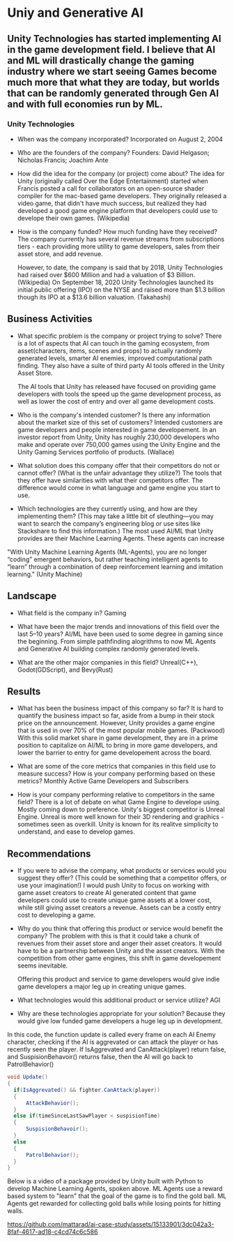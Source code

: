 # Uniy and Generative AI

## Unity Technologies has started implementing AI in the game development field. I believe that AI and ML will drastically change the gaming industry where we start seeing Games become much more that what they are today, but worlds that can be randomly generated through Gen AI and with full economies run by ML.

### Unity Technologies

- When was the company incorporated?
  Incorporated on August 2, 2004

- Who are the founders of the company?
  Founders: David Helgason; Nicholas Francis; Joachim Ante

- How did the idea for the company (or project) come about?
  The idea for Unity (originally called Over the Edge Entertainment) started when Francis posted a call for collaborators on an open-source shader compiler for the mac-based game developers. They originally released a video game, that didn't have much success, but realized they had developed a good game engine platform that developers could use to develope their own games. (Wikipedia)

- How is the company funded? How much funding have they received?
  The company currently has several revenue streams from subscriptions tiers - each providing more utility to game developers, sales from their asset store, and add revenue.

  However, to date, the company is said that by 2018, Unity Technologies had raised over $600 Million and had a valuation of $3 Billion. (Wikipedia)
  On September 18, 2020 Unity Technologies launched its initial public offering (IPO) on the NYSE and raised more than $1.3 billion though its IPO at a $13.6 billion valuation. (Takahashi)

## Business Activities

- What specific problem is the company or project trying to solve?
  There is a lot of aspects that AI can touch in the gaming ecosystem, from asset(characters, items, scenes and props) to actually randomly generated levels, smarter AI enemies, improved computational path finding. They also have a suite of third party AI tools offered in the Unity Asset Store.

  The AI tools that Unity has released have focused on providing game developers with tools the speed up the game development process, as well as lower the cost of entry and over all game development costs.

- Who is the company's intended customer? Is there any information about the market size of this set of customers?
  Intended customers are game developers and people interested in game developement.
  In an investor report from Unity, Unity has roughly 230,000 developers who make and operate over 750,000 games using the Unity Engine and the Unity Gaming Services portfolio of products.
  (Wallace)

- What solution does this company offer that their competitors do not or cannot offer? (What is the unfair advantage they utilize?)
  The tools that they offer have similarities with what their competitors offer. The difference would come in what language and game engine you start to use.

- Which technologies are they currently using, and how are they implementing them? (This may take a little bit of sleuthing&mdash;you may want to search the company’s engineering blog or use sites like Stackshare to find this information.)
  The most used AI/ML that Unity provides are their Machine Learning Agents. These agents can increase

"With Unity Machine Learning Agents (ML-Agents), you are no longer “coding” emergent behaviors, but rather teaching intelligent agents to “learn” through a combination of deep reinforcement learning and imitation learning." (Unity Machine)

## Landscape

- What field is the company in?
  Gaming

- What have been the major trends and innovations of this field over the last 5&ndash;10 years?
  AI/ML have been used to some degree in gaming since the beginning. From simple pathfinding alogrithms to now ML Agents and Generative AI building complex randomly generated levels.

- What are the other major companies in this field?
  Unreal(C++), Godot(GDScript), and Bevy(Rust)

## Results

- What has been the business impact of this company so far?
  It is hard to quantify the business impact so far, aside from a bump in their stock price on the announcement. However, Unity provides a game engine that is used in over 70% of the most popular mobile games. (Packwood) With this solid market share in game development, they are in a prime position to capitalize on AI/ML to bring in more game developers, and lower the barrier to entry for game developement across the board.

- What are some of the core metrics that companies in this field use to measure success? How is your company performing based on these metrics?
  Monthly Active Game Developers and Subscribers

- How is your company performing relative to competitors in the same field?
  There is a lot of debate on what Game Engine to develope using. Mostly coming down to preference. Unity's biggest competitor is Unreal Engine. Unreal is more well known for their 3D rendering and graphics - sometimes seen as overkill. Unity is known for its realitve simplicity to understand, and ease to develop games.

## Recommendations

- If you were to advise the company, what products or services would you suggest they offer? (This could be something that a competitor offers, or use your imagination!)
  I would push Unity to focus on working with game asset creators to create AI generated content that game developers could use to create unique game assets at a lower cost, while still giving asset creators a revenue. Assets can be a costly entry cost to developing a game.

- Why do you think that offering this product or service would benefit the company?
  The problem with this is that it could take a chunk of revenues from their asset store and anger their asset creators. It would have to be a partnership between Unity and the asset creators. With the competition from other game engines, this shift in game developement seems inevitable.

  Offering this product and service to game developers would give indie game developers a major leg up in creating unique games.

- What technologies would this additional product or service utilize?
  AGI

- Why are these technologies appropriate for your solution?
  Because they would give low funded game developers a huge leg up in development.

In this code, the function update is called every frame on each AI Enemy character, checking if the AI is aggrevated or can attack the player or has recently seen the player. If IsAggrevated and CanAttack(player) return false, and SuspisionBehavoir() returns false, then the AI will go back to PatrolBehavior()

```C#
void Update()
{
  if(IsAggrevated() && fighter.CanAttack(player))
  {
      AttackBehavior();
  }
  else if(timeSinceLastSawPlayer < suspisionTime)
  {
      SuspisionBehavoir();
  }
  else
  {
      PatrolBehavior();
  }
}
```

Below is a video of a package provided by Unity built with Python to develop Machine Learning Agents, spoken above. ML Agents use a reward based system to "learn" that the goal of the game is to find the gold ball. ML Agents get rewarded for collecting gold balls while losing points for hitting walls.

https://github.com/mattarad/ai-case-study/assets/15133901/3dc042a3-8faf-4617-ad18-c4cd74c6c586
